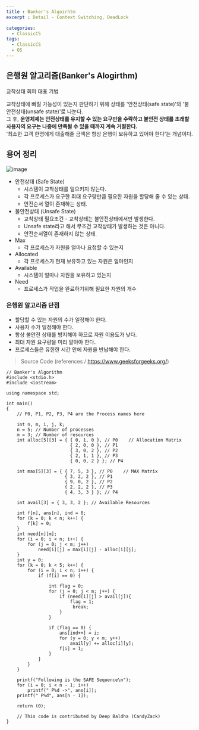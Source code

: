 ```yaml
---
title : Banker's Algoirhtm
excerpt : Detail - Context Switching, DeadLock

categories:
  - ClassicCS
tags:
  - ClassicCS
  - OS
---  
```


## 은행원 알고리즘(Banker's Alogirthm)

교착상태 회피 대표 기법  

교착상태에 빠질 가능성이 있는지 판단하기 위해 상태를 '안전상태(safe state)'와 '불안전상태(unsafe state)'로 나눈다.   
그 후, **운영체제는 안전상태를 유지할 수 있는 요구만을 수락하고 불안전 상태를 초래할 사용자의 요구는 나중에 만족될 수 있을 때까지 계속 거절한다.**  
'최소한 고객 한명에게 대출해줄 금액은 항상 은행이 보유하고 있어야 한다'는 개념이다.  

## 용어 정리

![image](https://user-images.githubusercontent.com/44635266/68369206-113d6f00-017d-11ea-8069-c5def5a07709.png)

* 안전상태 (Safe State)
  * 시스템이 교착상태를 일으키지 않는다.
  * 각 프로세스가 요구한 최대 요구량만큼 필요한 자원을 할당해 줄 수 있는 상태.
  * 안전순서 열이 존재하는 상태.
* 불안전상태 (Unsafe State) 
  * 교착상태 필요조건 - 교착상태는 불안전상태에서만 발생한다. 
  * Unsafe state라고 해서 무조건 교착상태가 발생하는 것은 아니다.
  * 안전순서열이 존재하지 않는 상태.
* Max
  * 각 프로세스가 자원을 얼마나 요청할 수 있는지
* Allocated
  * 각 프로세스가 현재 보유하고 있는 자원은 얼마인지
* Available
  * 시스템이 얼마나 자원을 보유하고 있는지
* Need
  * 프로세스가 작업을 완료하기위해 필요한 자원의 개수
  

### 은행원 알고리즘 단점

* 할당할 수 있는 자원의 수가 일정해야 한다.
* 사용자 수가 일정해야 한다.
* 항상 불안전 상태를 방지해야 하므로 자원 이용도가 낮다.
* 최대 자원 요구량을 미리 알아야 한다.
* 프로세스들은 유한한 시간 안에 자원을 반납해야 한다.

> Source Code (references / https://www.geeksforgeeks.org/)

```
// Banker's Algorithm 
#include <stdio.h> 
#include <iostream>

using namespace std;

int main() 
{ 
    // P0, P1, P2, P3, P4 are the Process names here 
  
    int n, m, i, j, k; 
    n = 5; // Number of processes 
    m = 3; // Number of resources 
    int alloc[5][3] = { { 0, 1, 0 }, // P0    // Allocation Matrix 
                        { 2, 0, 0 }, // P1 
                        { 3, 0, 2 }, // P2 
                        { 2, 1, 1 }, // P3 
                        { 0, 0, 2 } }; // P4 
  
    int max[5][3] = { { 7, 5, 3 }, // P0    // MAX Matrix 
                      { 3, 2, 2 }, // P1 
                      { 9, 0, 2 }, // P2 
                      { 2, 2, 2 }, // P3 
                      { 4, 3, 3 } }; // P4 
  
    int avail[3] = { 3, 3, 2 }; // Available Resources 
  
    int f[n], ans[n], ind = 0; 
    for (k = 0; k < n; k++) { 
        f[k] = 0; 
    } 
    int need[n][m]; 
    for (i = 0; i < n; i++) { 
        for (j = 0; j < m; j++) 
            need[i][j] = max[i][j] - alloc[i][j]; 
    } 
    int y = 0; 
    for (k = 0; k < 5; k++) { 
        for (i = 0; i < n; i++) { 
            if (f[i] == 0) { 
                
                int flag = 0; 
                for (j = 0; j < m; j++) { 
                    if (need[i][j] > avail[j]){ 
                        flag = 1; 
                         break; 
                    } 
                } 
  
                if (flag == 0) { 
                    ans[ind++] = i; 
                    for (y = 0; y < m; y++) 
                        avail[y] += alloc[i][y]; 
                    f[i] = 1; 
                } 
            } 
        } 
    } 
  
    printf("Following is the SAFE Sequence\n"); 
    for (i = 0; i < n - 1; i++) 
        printf(" P%d ->", ans[i]); 
    printf(" P%d", ans[n - 1]); 
  
    return (0); 
  
    // This code is contributed by Deep Baldha (CandyZack) 
} 
```
